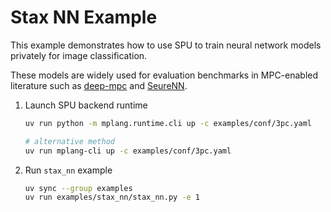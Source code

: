 # Stax NN Example

This example demonstrates how to use SPU to train neural network models privately for image classification.

These models are widely used for evaluation benchmarks in MPC-enabled literature such as [deep-mpc](https://arxiv.org/abs/2107.00501) and [SeureNN](https://eprint.iacr.org/2018/442.pdf).

1. Launch SPU backend runtime

    ```sh
    uv run python -m mplang.runtime.cli up -c examples/conf/3pc.yaml

    # alternative method
    uv run mplang-cli up -c examples/conf/3pc.yaml
    ```

2. Run `stax_nn` example

    ```sh
    uv sync --group examples
    uv run examples/stax_nn/stax_nn.py -e 1
    ```
